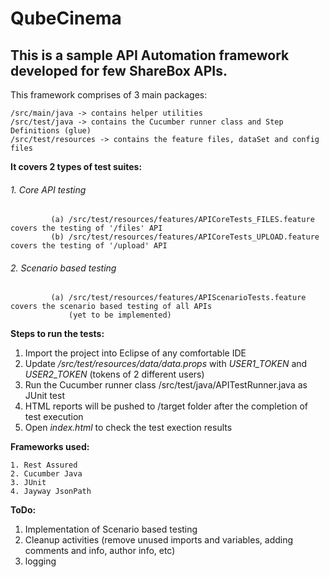 # QubeCinema

## This is a sample API Automation framework developed for few ShareBox APIs. 

This framework comprises of 3 main packages:

    /src/main/java -> contains helper utilities
    /src/test/java -> contains the Cucumber runner class and Step Definitions (glue)
    /src/test/resources -> contains the feature files, dataSet and config files
    
    
**It covers 2 types of test suites:**
######     1. Core API testing
  
             (a) /src/test/resources/features/APICoreTests_FILES.feature covers the testing of '/files' API
             (b) /src/test/resources/features/APICoreTests_UPLOAD.feature covers the testing of '/upload' API
       
######     2. Scenario based testing
             (a) /src/test/resources/features/APIScenarioTests.feature covers the scenario based testing of all APIs
                 (yet to be implemented)
  
  
**Steps to run the tests:**
  1. Import the project into Eclipse of any comfortable IDE
  2. Update */src/test/resources/data/data.props* with *USER1_TOKEN* and *USER2_TOKEN* (tokens of 2 different users)
  3. Run the Cucumber runner class /src/test/java/APITestRunner.java as JUnit test
  4. HTML reports will be pushed to /target folder after the completion of test execution
  5. Open *index.html* to check the test exection results
  
  
  
 **Frameworks used:**
 
    1. Rest Assured
    2. Cucumber Java
    3. JUnit
    4. Jayway JsonPath
  
  
 
**ToDo:**
  1. Implementation of Scenario based testing
  2. Cleanup activities (remove unused imports and variables, adding comments and info, author info, etc)
  3. logging
  
    
